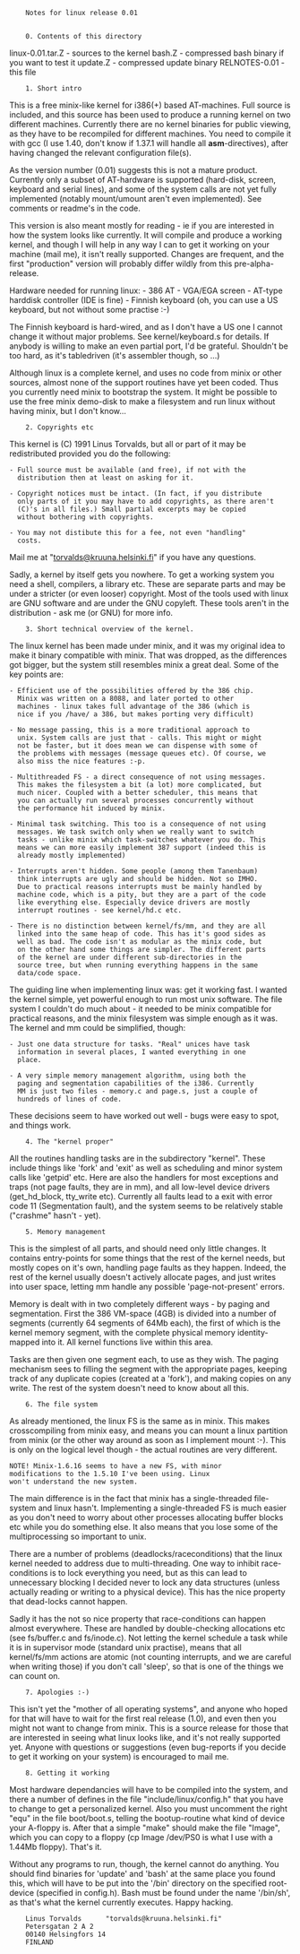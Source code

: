 
		Notes for linux release 0.01


		0. Contents of this directory

linux-0.01.tar.Z	- sources to the kernel
bash.Z			- compressed bash binary if you want to test it
update.Z		- compressed update binary
RELNOTES-0.01		- this file


		1. Short intro


This is a free minix-like kernel for i386(+) based AT-machines.  Full
source is included, and this source has been used to produce a running
kernel on two different machines.  Currently there are no kernel
binaries for public viewing, as they have to be recompiled for different
machines.  You need to compile it with gcc (I use 1.40, don't know if
1.37.1 will handle all __asm__-directives), after having changed the
relevant configuration file(s). 

As the version number (0.01) suggests this is not a mature product. 
Currently only a subset of AT-hardware is supported (hard-disk, screen,
keyboard and serial lines), and some of the system calls are not yet
fully implemented (notably mount/umount aren't even implemented).  See
comments or readme's in the code.

This version is also meant mostly for reading - ie if you are interested
in how the system looks like currently.  It will compile and produce a
working kernel, and though I will help in any way I can to get it
working on your machine (mail me), it isn't really supported.  Changes
are frequent, and the first "production" version will probably differ
wildly from this pre-alpha-release. 

Hardware needed for running linux:
	- 386 AT
	- VGA/EGA screen
	- AT-type harddisk controller (IDE is fine)
	- Finnish keyboard (oh, you can use a US keyboard, but not
	  without some practise :-)

The Finnish keyboard is hard-wired, and as I don't have a US one I
cannot change it without major problems. See kernel/keyboard.s for
details. If anybody is willing to make an even partial port, I'd be
grateful. Shouldn't be too hard, as it's tabledriven (it's assembler
though, so ...)

Although linux is a complete kernel, and uses no code from minix or
other sources, almost none of the support routines have yet been coded.
Thus you currently need minix to bootstrap the system. It might be
possible to use the free minix demo-disk to make a filesystem and run
linux without having minix, but I don't know...


		2. Copyrights etc


This kernel is (C) 1991 Linus Torvalds, but all or part of it may be
redistributed provided you do the following:

	- Full source must be available (and free), if not with the
	  distribution then at least on asking for it.

	- Copyright notices must be intact. (In fact, if you distribute
	  only parts of it you may have to add copyrights, as there aren't
	  (C)'s in all files.) Small partial excerpts may be copied
	  without bothering with copyrights.

	- You may not distibute this for a fee, not even "handling"
	  costs.

Mail me at "torvalds@kruuna.helsinki.fi" if you have any questions.

Sadly, a kernel by itself gets you nowhere. To get a working system you
need a shell, compilers, a library etc. These are separate parts and may
be under a stricter (or even looser) copyright. Most of the tools used
with linux are GNU software and are under the GNU copyleft. These tools
aren't in the distribution - ask me (or GNU) for more info.


		3. Short technical overview of the kernel.


The linux kernel has been made under minix, and it was my original idea
to make it binary compatible with minix. That was dropped, as the
differences got bigger, but the system still resembles minix a great
deal. Some of the key points are:

	- Efficient use of the possibilities offered by the 386 chip.
	  Minix was written on a 8088, and later ported to other
	  machines - linux takes full advantage of the 386 (which is
	  nice if you /have/ a 386, but makes porting very difficult)

	- No message passing, this is a more traditional approach to
	  unix. System calls are just that - calls. This might or might
	  not be faster, but it does mean we can dispense with some of
	  the problems with messages (message queues etc). Of course, we
	  also miss the nice features :-p.

	- Multithreaded FS - a direct consequence of not using messages.
	  This makes the filesystem a bit (a lot) more complicated, but
	  much nicer. Coupled with a better scheduler, this means that
	  you can actually run several processes concurrently without
	  the performance hit induced by minix.

	- Minimal task switching. This too is a consequence of not using
	  messages. We task switch only when we really want to switch
	  tasks - unlike minix which task-switches whatever you do. This
	  means we can more easily implement 387 support (indeed this is
	  already mostly implemented)

	- Interrupts aren't hidden. Some people (among them Tanenbaum)
	  think interrupts are ugly and should be hidden. Not so IMHO.
	  Due to practical reasons interrupts must be mainly handled by
	  machine code, which is a pity, but they are a part of the code
	  like everything else. Especially device drivers are mostly
	  interrupt routines - see kernel/hd.c etc.

	- There is no distinction between kernel/fs/mm, and they are all
	  linked into the same heap of code. This has it's good sides as
	  well as bad. The code isn't as modular as the minix code, but
	  on the other hand some things are simpler. The different parts
	  of the kernel are under different sub-directories in the
	  source tree, but when running everything happens in the same
	  data/code space.

The guiding line when implementing linux was: get it working fast. I
wanted the kernel simple, yet powerful enough to run most unix software.
The file system I couldn't do much about - it needed to be minix
compatible for practical reasons, and the minix filesystem was simple
enough as it was. The kernel and mm could be simplified, though:

	- Just one data structure for tasks. "Real" unices have task
	  information in several places, I wanted everything in one
	  place.

	- A very simple memory management algorithm, using both the
	  paging and segmentation capabilities of the i386. Currently
	  MM is just two files - memory.c and page.s, just a couple of
	  hundreds of lines of code.

These decisions seem to have worked out well - bugs were easy to spot,
and things work.


		4. The "kernel proper"


All the routines handling tasks are in the subdirectory "kernel". These
include things like 'fork' and 'exit' as well as scheduling and minor
system calls like 'getpid' etc. Here are also the handlers for most
exceptions and traps (not page faults, they are in mm), and all
low-level device drivers (get_hd_block, tty_write etc). Currently all
faults lead to a exit with error code 11 (Segmentation fault), and the
system seems to be relatively stable ("crashme" hasn't - yet).


		5. Memory management


This is the simplest of all parts, and should need only little changes.
It contains entry-points for some things that the rest of the kernel
needs, but mostly copes on it's own, handling page faults as they
happen. Indeed, the rest of the kernel usually doesn't actively allocate
pages, and just writes into user space, letting mm handle any possible
'page-not-present' errors.

Memory is dealt with in two completely different ways - by paging and
segmentation.  First the 386 VM-space (4GB) is divided into a number of
segments (currently 64 segments of 64Mb each), the first of which is the
kernel memory segment, with the complete physical memory identity-mapped
into it.  All kernel functions live within this area. 

Tasks are then given one segment each, to use as they wish. The paging
mechanism sees to filling the segment with the appropriate pages,
keeping track of any duplicate copies (created at a 'fork'), and making
copies on any write. The rest of the system doesn't need to know about
all this.


		6. The file system


As already mentioned, the linux FS is the same as in minix. This makes
crosscompiling from minix easy, and means you can mount a linux
partition from minix (or the other way around as soon as I implement
mount :-). This is only on the logical level though - the actual
routines are very different.

	NOTE! Minix-1.6.16 seems to have a new FS, with minor
	modifications to the 1.5.10 I've been using. Linux
	won't understand the new system.

The main difference is in the fact that minix has a single-threaded
file-system and linux hasn't. Implementing a single-threaded FS is much
easier as you don't need to worry about other processes allocating
buffer blocks etc while you do something else. It also means that you
lose some of the multiprocessing so important to unix.

There are a number of problems (deadlocks/raceconditions) that the linux
kernel needed to address due to multi-threading.  One way to inhibit
race-conditions is to lock everything you need, but as this can lead to
unnecessary blocking I decided never to lock any data structures (unless
actually reading or writing to a physical device).  This has the nice
property that dead-locks cannot happen. 

Sadly it has the not so nice property that race-conditions can happen
almost everywhere.  These are handled by double-checking allocations etc
(see fs/buffer.c and fs/inode.c).  Not letting the kernel schedule a
task while it is in supervisor mode (standard unix practise), means that
all kernel/fs/mm actions are atomic (not counting interrupts, and we are
careful when writing those) if you don't call 'sleep', so that is one of
the things we can count on.


		7. Apologies :-)


This isn't yet the "mother of all operating systems", and anyone who
hoped for that will have to wait for the first real release (1.0), and
even then you might not want to change from minix.  This is a source
release for those that are interested in seeing what linux looks like,
and it's not really supported yet.  Anyone with questions or suggestions
(even bug-reports if you decide to get it working on your system) is
encouraged to mail me. 


		8. Getting it working


Most hardware dependancies will have to be compiled into the system, and
there a number of defines in the file "include/linux/config.h" that you
have to change to get a personalized kernel.  Also you must uncomment
the right "equ" in the file boot/boot.s, telling the bootup-routine what
kind of device your A-floppy is.  After that a simple "make" should make
the file "Image", which you can copy to a floppy (cp Image /dev/PS0 is
what I use with a 1.44Mb floppy).  That's it. 

Without any programs to run, though, the kernel cannot do anything. You
should find binaries for 'update' and 'bash' at the same place you found
this, which will have to be put into the '/bin' directory on the
specified root-device (specified in config.h). Bash must be found under
the name '/bin/sh', as that's what the kernel currently executes. Happy
hacking. 


		Linus Torvalds		"torvalds@kruuna.helsinki.fi"
		Petersgatan 2 A 2
		00140 Helsingfors 14
		FINLAND
